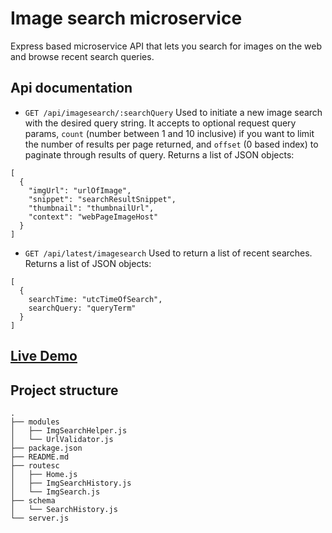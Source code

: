 # Image search microservice

Express based microservice API that lets you search for images on the web and browse recent search queries.

## Api documentation

* `GET /api/imagesearch/:searchQuery`
  Used to initiate a new image search with the desired query string. It accepts to optional request query params, `count` (number between 1 and 10 inclusive) if you want to limit the number of results per page returned, and `offset` (0 based index) to paginate through results of query. Returns a list of JSON objects:
```
[
  {
    "imgUrl": "urlOfImage",
    "snippet": "searchResultSnippet",
    "thumbnail": "thumbnailUrl",
    "context": "webPageImageHost"
  }
]
```
* `GET /api/latest/imagesearch`
  Used to return a list of recent searches. Returns a list of JSON objects:
```
[
  {
    searchTime: "utcTimeOfSearch",
    searchQuery: "queryTerm"
  }
]
```

## [Live Demo](https://imgsearchly.herokuapp.com/)

## Project structure
```
.
├── modules
│   ├── ImgSearchHelper.js
│   └── UrlValidator.js
├── package.json
├── README.md
├── routesc
│   ├── Home.js
│   ├── ImgSearchHistory.js
│   └── ImgSearch.js
├── schema
│   └── SearchHistory.js
└── server.js

```